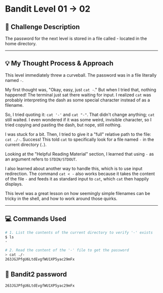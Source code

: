 # Bandit Level 01 → 02

## 🎯 Challenge Description

The password for the next level is stored in a file called - located in the home directory.

---

## 💡 My Thought Process & Approach

This level immediately threw a curveball. The password was in a file literally named `-`.

My first thought was, "Okay, easy, just `cat -`." But when I tried that, nothing happened! The terminal just sat there waiting for input. I realized `cat` was probably interpreting the dash as some special character instead of as a filename.

So, I tried quoting it: `cat '-'` and `cat "-"`. That didn't change anything; `cat` still waited. I even wondered if it was some weird, invisible character, so I tried copying and pasting the dash, but nope, still nothing.

I was stuck for a bit. Then, I tried to give it a "full" relative path to the file: `cat ./-`. Success! This told `cat` to specifically look for a file named `-` in the current directory (`.`).

Looking at the "Helpful Reading Material" section, I learned that using `-` as an argument refers to `STDIN/STDOUT`.

I also learned about another way to handle this, which is to use input redirection. The command `cat < -` also works because it takes the content of the file `-` and feeds it as standard input to `cat`, which `cat` then happily displays.

This level was a great lesson on how seemingly simple filenames can be tricky in the shell, and how to work around those quirks.

---

## 💻 Commands Used

```bash
# 1. List the contents of the current directory to verify '-' exists
$ ls
-

# 2. Read the content of the '-' file to get the password
> cat ./-
263JGJPfgU6LtdEvgfWU1XP5yac29mFx
```

## 🔑 Bandit2 password
```
263JGJPfgU6LtdEvgfWU1XP5yac29mFx
```
